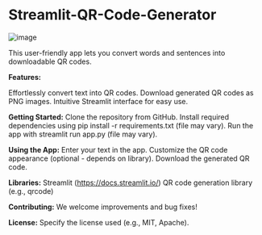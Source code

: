 # Streamlit-QR-Code-Generator
![image](https://github.com/Srinivasan2821/Streamlit-QR-Code-Generator/assets/154582529/0a4b417b-d515-4c1a-bf2a-ec49cff34318)

This user-friendly app lets you convert words and sentences into downloadable QR codes.

**Features:**

Effortlessly convert text into QR codes.
Download generated QR codes as PNG images.
Intuitive Streamlit interface for easy use.

**Getting Started:**
Clone the repository from GitHub.
Install required dependencies using pip install -r requirements.txt (file may vary).
Run the app with streamlit run app.py (file may vary).

**Using the App:**
Enter your text in the app.
Customize the QR code appearance (optional - depends on library).
Download the generated QR code.

**Libraries:**
Streamlit (https://docs.streamlit.io/)
QR code generation library (e.g., qrcode)

**Contributing:**
We welcome improvements and bug fixes!

**License:**
Specify the license used (e.g., MIT, Apache).


